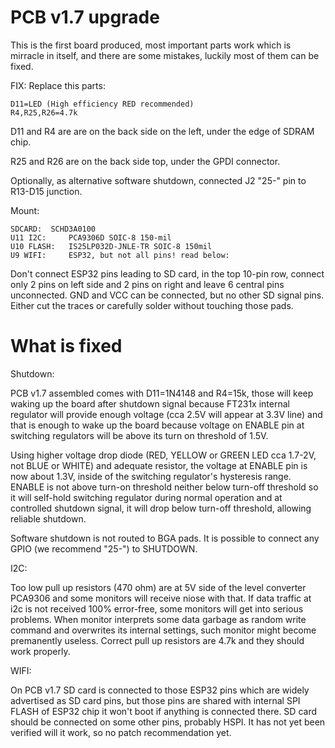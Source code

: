 # PCB v1.7 upgrade

This is the first board produced, most important
parts work which is mirracle in itself, and there
are some mistakes, luckily most of them can be fixed.

FIX: Replace this parts:

    D11=LED (High efficiency RED recommended)
    R4,R25,R26=4.7k

D11 and R4 are are on the back side on the left,
under the edge of SDRAM chip.

R25 and R26 are on the back side top,
under the GPDI connector.

Optionally, as alternative software shutdown, 
connected J2 "25-" pin to R13-D15 junction.

Mount:

    SDCARD:  SCHD3A0100
    U11 I2C:     PCA9306D SOIC-8 150-mil
    U10 FLASH:   IS25LP032D-JNLE-TR SOIC-8 150mil
    U9 WIFI:     ESP32, but not all pins! read below:

Don't connect ESP32 pins leading to SD card,
in the top 10-pin row, connect only 2 pins on left side and 2 pins on right
and leave 6 central pins unconnected. GND and VCC
can be connected, but no other SD signal pins.
Either cut the traces or carefully solder without 
touching those pads.

# What is fixed

Shutdown:

PCB v1.7 assembled comes with D11=1N4148 and R4=15k, those will
keep waking up the board after shutdown signal because FT231x internal
regulator will provide enough voltage (cca 2.5V will appear at 3.3V line)
and that is enough to wake up the board because voltage
on ENABLE pin at switching regulators will be above its turn on
threshold of 1.5V.

Using higher voltage drop diode (RED, YELLOW or GREEN LED cca 1.7-2V, not
BLUE or WHITE) and adequate resistor, the voltage at ENABLE pin is now about
1.3V, inside of the switching regulator's hysteresis range. ENABLE is
not above turn-on threshold neither below turn-off threshold so it will
self-hold switching regulator during normal operation and at controlled
shutdown signal, it will drop below turn-off threshold, allowing reliable
shutdown.

Software shutdown is not routed to BGA pads. It is possible to connect
any GPIO (we recommend "25-") to SHUTDOWN.

I2C:

Too low pull up resistors (470 ohm) are at 5V side of the level converter PCA9306
and some monitors will receive niose with that. If data traffic at i2c is
not received 100% error-free, some monitors will get into serious problems.
When monitor interprets some data garbage as random write command and
overwrites its internal settings, such monitor might become premanently
useless. Correct pull up resistors are 4.7k and they should work properly.

WIFI:

On PCB v1.7 SD card is connected to those ESP32 pins which are widely advertised
as SD card pins, but those pins are shared with internal SPI FLASH of ESP32
chip it won't boot if anything is connected there.
SD card should be connected on some other pins, probably HSPI.
It has not yet been verified will it work, so no patch recommendation yet.
